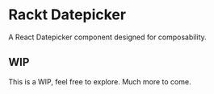 Rackt Datepicker
================

A React Datepicker component designed for composability.


WIP
---

This is a WIP, feel free to explore. Much more to come.

